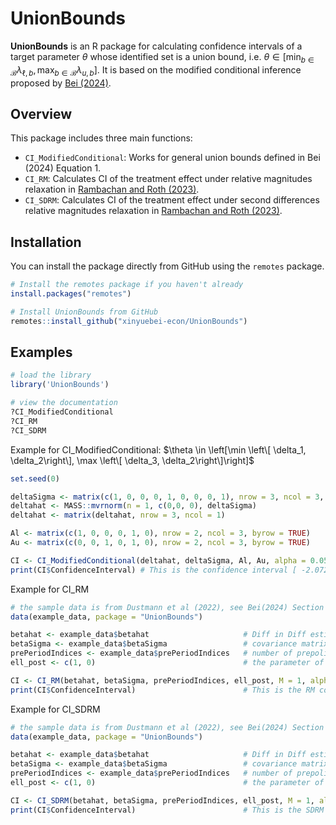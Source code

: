 # UnionBounds

**UnionBounds** is an R package for calculating confidence intervals of a target parameter $\theta$ whose identified set is a union bound, i.e. $\theta \in \left[\min_{b \in \mathcal{B}} \lambda_{\ell,b}, \max_{b \in \mathcal{B}} \lambda_{u,b}\right]$. It is based on the modified conditional inference proposed by [Bei (2024)](https://xinyuebei-econ.github.io/files/UnionBD.pdf).

## Overview

This package includes three main functions:
- `CI_ModifiedConditional`: Works for general union bounds defined in Bei (2024) Equation 1.
- `CI_RM`: Calculates CI of the treatment effect under relative magnitudes relaxation in [Rambachan and Roth (2023)](https://academic.oup.com/restud/article/90/5/2555/7039335).
- `CI_SDRM`: Calculates CI of the treatment effect under second differences relative magnitudes relaxation in [Rambachan and Roth (2023)](https://academic.oup.com/restud/article/90/5/2555/7039335).

## Installation

You can install the package directly from GitHub using the `remotes` package.

```r
# Install the remotes package if you haven't already
install.packages("remotes")

# Install UnionBounds from GitHub
remotes::install_github("xinyuebei-econ/UnionBounds")
```

## Examples

```r
# load the library
library('UnionBounds')

# view the documentation
?CI_ModifiedConditional
?CI_RM
?CI_SDRM
```

Example for CI_ModifiedConditional: $\theta \in \left[\min \left\[ \delta_1, \delta_2\right\], \max \left\[ \delta_3, \delta_2\right\]\right]$
```r
set.seed(0)

deltaSigma <- matrix(c(1, 0, 0, 0, 1, 0, 0, 0, 1), nrow = 3, ncol = 3, byrow = TRUE)
deltahat <- MASS::mvrnorm(n = 1, c(0,0, 0), deltaSigma)
deltahat <- matrix(deltahat, nrow = 3, ncol = 1)

Al <- matrix(c(1, 0, 0, 0, 1, 0), nrow = 2, ncol = 3, byrow = TRUE)
Au <- matrix(c(0, 0, 1, 0, 1, 0), nrow = 2, ncol = 3, byrow = TRUE)

CI <- CI_ModifiedConditional(deltahat, deltaSigma, Al, Au, alpha = 0.05)
print(CI$ConfidenceInterval) # This is the confidence interval [ -2.072250  3.007971]
```

Example for CI_RM
```r
# the sample data is from Dustmann et al (2022), see Bei(2024) Section 5
data(example_data, package = "UnionBounds")

betahat <- example_data$betahat                     # Diff in Diff estimator 
betaSigma <- example_data$betaSigma                 # covariance matrix for Diff in Diff estimator
prePeriodIndices <- example_data$prePeriodIndices   # number of prepolicy periods
ell_post <- c(1, 0)                                 # the parameter of interest is the treatment effect at time 1

CI <- CI_RM(betahat, betaSigma, prePeriodIndices, ell_post, M = 1, alpha = 0.05)
print(CI$ConfidenceInterval)                        # This is the RM confidence interval
```

Example for CI_SDRM
```r
# the sample data is from Dustmann et al (2022), see Bei(2024) Section 5
data(example_data, package = "UnionBounds")

betahat <- example_data$betahat                     # Diff in Diff estimator 
betaSigma <- example_data$betaSigma                 # covariance matrix for Diff in Diff estimator
prePeriodIndices <- example_data$prePeriodIndices   # number of prepolicy periods
ell_post <- c(1, 0)                                 # the parameter of interest is the treatment effect at time 1

CI <- CI_SDRM(betahat, betaSigma, prePeriodIndices, ell_post, M = 1, alpha = 0.05)
print(CI$ConfidenceInterval)                        # This is the SDRM confidence interval
```

